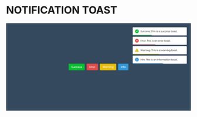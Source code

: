 # NOTIFICATION TOAST

[![Notification Toast](./design/31-notification-toast.jpeg)](https://javascript-31-notification-toast.netlify.app)
